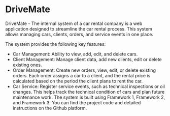 # DriveMate
DriveMate - The internal system of a car rental company is a web application designed to streamline the car rental process. This system allows managing cars, clients, orders, and service events in one place.

The system provides the following key features:

- Car Management: Ability to view, add, edit, and delete cars.
- Client Management: Manage client data, add new clients, edit or delete existing ones.
- Order Management: Create new orders, view, edit, or delete existing orders. Each order assigns a car to a client, and the rental price is calculated based on the period the client plans to rent the car.
- Car Service: Register service events, such as technical inspections or oil changes. This helps track the technical condition of cars and plan future maintenance work.
The system is built using Framework 1, Framework 2, and Framework 3. You can find the project code and detailed instructions on the Github platform.
